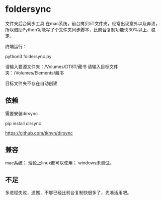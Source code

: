 # foldersync
文件夹后台同步工具
在mac系统，前台拷贝5T文件夹，经常出现意外以及奔溃，所以借助Python功能写了个文件夹同步脚本，比前台复制功能快30%以上，稳定。

终端运行：

python3 foldersync.py

请输入要源文件夹：/Volumes/DT8T/藏书
请输入目标文件夹：/Volumes/Elements/藏书

目标文件夹不存在自动创建

## 依赖
需要安装dirsync

pip install dirsync

https://github.com/tkhyn/dirsync

## 兼容
mac系统；
理论上linux都可以使用；
windows未测试。

## 不足
多进程失败，遗憾，不够已经比前台复制快很多了，先凑活用吧。
